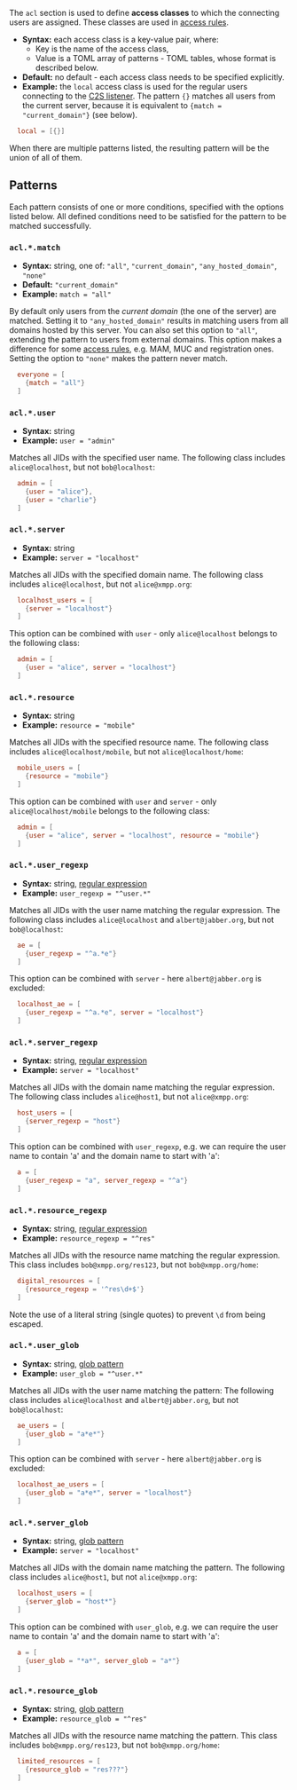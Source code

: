 The `acl` section is used to define **access classes** to which the connecting users are assigned. These classes are used in [access rules](access.md).

* **Syntax:** each access class is a key-value pair, where:
    * Key is the name of the access class,
    * Value is a TOML array of patterns - TOML tables, whose format is described below.
* **Default:** no default - each access class needs to be specified explicitly.
* **Example:** the `local` access class is used for the regular users connecting to the [C2S listener](listen.md#client-to-server-c2s-listenc2s). The pattern `{}` matches all users from the current server, because it is equivalent to `{match = "current_domain"}` (see below).

```toml
  local = [{}]
```

When there are multiple patterns listed, the resulting pattern will be the union of all of them.

## Patterns

Each pattern consists of one or more conditions, specified with the options listed below.
All defined conditions need to be satisfied for the pattern to be matched successfully.

### `acl.*.match`

* **Syntax:** string, one of: `"all"`, `"current_domain"`, `"any_hosted_domain"`, `"none"`
* **Default:** `"current_domain"`
* **Example:** `match = "all"`

By default only users from the *current domain* (the one of the server) are matched.
Setting it to `"any_hosted_domain"` results in matching users from all domains hosted by this server.
You can also set this option to `"all"`, extending the pattern to users from external domains.
This option makes a difference for some [access rules](access.md), e.g. MAM, MUC and registration ones.
Setting the option to `"none"` makes the pattern never match.

```toml
  everyone = [
    {match = "all"}
  ]
```

### `acl.*.user`

* **Syntax:** string
* **Example:** `user = "admin"`

Matches all JIDs with the specified user name.
The following class includes `alice@localhost`, but not `bob@localhost`:

```toml
  admin = [
    {user = "alice"},
    {user = "charlie"}
  ]
```

### `acl.*.server`

* **Syntax:** string
* **Example:** `server = "localhost"`

Matches all JIDs with the specified domain name.
The following class includes `alice@localhost`, but not `alice@xmpp.org`:

```toml
  localhost_users = [
    {server = "localhost"}
  ]
```

This option can be combined with `user` - only `alice@localhost` belongs to the following class:

```toml
  admin = [
    {user = "alice", server = "localhost"}
  ]
```

### `acl.*.resource`

* **Syntax:** string
* **Example:** `resource = "mobile"`

Matches all JIDs with the specified resource name.
The following class includes `alice@localhost/mobile`, but not `alice@localhost/home`:

```toml
  mobile_users = [
    {resource = "mobile"}
  ]
```
This option can be combined with `user` and `server` - only `alice@localhost/mobile` belongs to the following class:

```toml
  admin = [
    {user = "alice", server = "localhost", resource = "mobile"}
  ]
```

### `acl.*.user_regexp`

* **Syntax:** string, [regular expression](http://erlang.org/doc/man/re.html#regexp_syntax)
* **Example:** `user_regexp = "^user.*"`

Matches all JIDs with the user name matching the regular expression.
The following class includes `alice@localhost` and `albert@jabber.org`, but not `bob@localhost`:

```toml
  ae = [
    {user_regexp = "^a.*e"}
  ]
```

This option can be combined with `server` - here `albert@jabber.org` is excluded:

```toml
  localhost_ae = [
    {user_regexp = "^a.*e", server = "localhost"}
  ]
```

### `acl.*.server_regexp`

* **Syntax:** string, [regular expression](http://erlang.org/doc/man/re.html#regexp_syntax)
* **Example:** `server = "localhost"`

Matches all JIDs with the domain name matching the regular expression.
The following class includes `alice@host1`, but not `alice@xmpp.org`:

```toml
  host_users = [
    {server_regexp = "host"}
  ]
```

This option can be combined with `user_regexp`, e.g. we can require the user name to contain 'a' and the domain name to start with 'a':

```toml
  a = [
    {user_regexp = "a", server_regexp = "^a"}
  ]
```

### `acl.*.resource_regexp`

* **Syntax:** string, [regular expression](http://erlang.org/doc/man/re.html#regexp_syntax)
* **Example:** `resource_regexp = "^res"`

Matches all JIDs with the resource name matching the regular expression. This class includes `bob@xmpp.org/res123`, but not `bob@xmpp.org/home`:

```toml
  digital_resources = [
    {resource_regexp = '^res\d+$'}
  ]
```

Note the use of a literal string (single quotes) to prevent `\d` from being escaped.

### `acl.*.user_glob`

* **Syntax:** string, [glob pattern](https://en.wikipedia.org/wiki/Glob_(programming))
* **Example:** `user_glob = "^user.*"`

Matches all JIDs with the user name matching the pattern:
The following class includes `alice@localhost` and `albert@jabber.org`, but not `bob@localhost`:

```toml
  ae_users = [
    {user_glob = "a*e*"}
  ]
```

This option can be combined with `server` - here `albert@jabber.org` is excluded:

```toml
  localhost_ae_users = [
    {user_glob = "a*e*", server = "localhost"}
  ]
```

### `acl.*.server_glob`

* **Syntax:** string, [glob pattern](https://en.wikipedia.org/wiki/Glob_(programming))
* **Example:** `server = "localhost"`

Matches all JIDs with the domain name matching the pattern.
The following class includes `alice@host1`, but not `alice@xmpp.org`:

```toml
  localhost_users = [
    {server_glob = "host*"}
  ]
```

This option can be combined with `user_glob`, e.g. we can require the user name to contain 'a' and the domain name to start with 'a':

```toml
  a = [
    {user_glob = "*a*", server_glob = "a*"}
  ]
```

### `acl.*.resource_glob`

* **Syntax:** string, [glob pattern](https://en.wikipedia.org/wiki/Glob_(programming))
* **Example:** `resource_glob = "^res"`

Matches all JIDs with the resource name matching the pattern. This class includes `bob@xmpp.org/res123`, but not `bob@xmpp.org/home`:

```toml
  limited_resources = [
    {resource_glob = "res???"}
  ]
```
